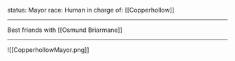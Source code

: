 status: Mayor
race: Human
in charge of: [[Copperhollow]]

---

Best friends with [[Osmund Briarmane]]

---

![[CopperhollowMayor.png]]